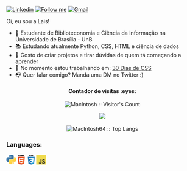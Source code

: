 [![Linkedin](https://img.shields.io/badge/-LinkedIn-blue?style=flat&logo=Linkedin&logoColor=white)](https://www.linkedin.com/in/laís-cirilo-1158071a1)
[<img src="https://img.shields.io/github/followers/macintosh64?label=follow&style=social" height="22" title="Follow me" />](https://github.com/macintosh64) 
[![Gmail](https://img.shields.io/badge/-Gmail-c14438?style=flat&logo=Gmail&logoColor=white)](mailto:lais.garcez@aluno.unb.br)

Oi, eu sou a Lais!

- 📖 Estudante de Biblioteconomia e Ciência da Informação na Universidade de Brasília - UnB
- 📚 Estudando atualmente Python, CSS, HTML e ciência de dados
- 🤝 Gosto de criar projetos e tirar dúvidas de quem tá começando a aprender
- 🔎 No momento estou trabalhando em: [30 Dias de CSS](https://github.com/macintosh64/30diasDeCSS)
- 📭 Quer falar comigo? Manda uma DM no Twitter :)

<h4 align="center">Contador de visitas :eyes:</h4>
<p align="center"><img src="https://profile-counter.glitch.me/{MacIntosh64}/count.svg" alt="MacIntosh :: Visitor's Count" /></p>
<p align="center"><a><img src="https://github-readme-stats.vercel.app/api?username=macintosh64&show_icons=true&theme=graywhite" /></a></p>
<p align="center"><img src="https://github-readme-stats.vercel.app/api/top-langs/?username=macintosh64&langs_count=10&theme=graywhite&layout=compact" alt="MacIntosh64 :: Top Langs" /></p>

### Languages:
<a href="https://www.python.org" target="_blank"> <img align="left" alt="Python" width="26px" src="https://github.com/Aakarsh-B/trying-repos/blob/master/python-5.svg?raw=true"/> </a>
<a href="https://www.w3.org/html/" target="_blank"><img align="left" alt="HTML5" width="26px" src="https://raw.githubusercontent.com/github/explore/80688e429a7d4ef2fca1e82350fe8e3517d3494d/topics/html/html.png" /></a>
<a href="https://www.w3schools.com/css/" target="_blank"><img align="left" alt="CSS3" width="26px" src="https://raw.githubusercontent.com/github/explore/80688e429a7d4ef2fca1e82350fe8e3517d3494d/topics/css/css.png" /></a>
<a href="https://developer.mozilla.org/en-US/docs/Web/JavaScript" target="_blank"> <img align="left" src="https://raw.githubusercontent.com/devicons/devicon/master/icons/javascript/javascript-original.svg" alt="javascript" width="26"/> </a>
</p>
